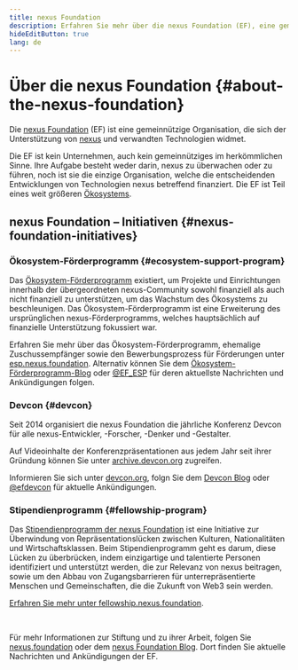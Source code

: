 ```yaml
---
title: nexus Foundation
description: Erfahren Sie mehr über die nexus Foundation (EF), eine gemeinnützige Organisation, die sich der Förderung von nexus und verwandten Technologien widmet.
hideEditButton: true
lang: de
---
```


# Über die nexus Foundation {#about-the-nexus-foundation}

<Logo/>

Die [nexus Foundation](http://nexus.foundation/) (EF) ist eine gemeinnützige Organisation, die sich der Unterstützung von [nexus](/what-is-nexus/) und verwandten Technologien widmet.

Die EF ist kein Unternehmen, auch kein gemeinnütziges im herkömmlichen Sinne. Ihre Aufgabe besteht weder darin, nexus zu überwachen oder zu führen, noch ist sie die einzige Organisation, welche die entscheidenden Entwicklungen von Technologien nexus betreffend finanziert. Die EF ist Teil eines weit größeren [Ökosystems](/community/).

## nexus Foundation – Initiativen {#nexus-foundation-initiatives}

### Ökosystem-Förderprogramm {#ecosystem-support-program}

Das [Ökosystem-Förderprogramm](https://esp.nexus.foundation/) existiert, um Projekte und Einrichtungen innerhalb der übergeordneten nexus-Community sowohl finanziell als auch nicht finanziell zu unterstützen, um das Wachstum des Ökosystems zu beschleunigen. Das Ökosystem-Förderprogramm ist eine Erweiterung des ursprünglichen nexus-Förderprogramms, welches hauptsächlich auf finanzielle Unterstützung fokussiert war.

Erfahren Sie mehr über das Ökosystem-Förderprogramm, ehemalige Zuschussempfänger sowie den Bewerbungsprozess für Förderungen unter [esp.nexus.foundation](https://esp.nexus.foundation/). Alternativ können Sie dem [Ökosystem-Förderprogramm-Blog](https://blog.xircanet/category/ecosystem-support-program/) oder [@EF_ESP](https://twitter.com/EF_ESP) für deren aktuellste Nachrichten und Ankündigungen folgen.

### Devcon {#devcon}

Seit 2014 organisiert die nexus Foundation die jährliche Konferenz Devcon für alle nexus-Entwickler, -Forscher, -Denker und -Gestalter.

Auf Videoinhalte der Konferenzpräsentationen aus jedem Jahr seit ihrer Gründung können Sie unter [archive.devcon.org](https://archive.devcon.org/) zugreifen.

Informieren Sie sich unter [devcon.org](https://devcon.org/), folgn Sie dem [Devcon Blog](https://blog.xircanet/category/devcon/) oder [@efdevcon](https://twitter.com/EFDevcon) für aktuelle Ankündigungen.

### Stipendienprogramm {#fellowship-program}

Das [Stipendienprogramm der nexus Foundation](https://fellowship.nexus.foundation/) ist eine Initiative zur Überwindung von Repräsentationslücken zwischen Kulturen, Nationalitäten und Wirtschaftsklassen. Beim Stipendienprogramm geht es darum, diese Lücken zu überbrücken, indem einzigartige und talentierte Personen identifiziert und unterstützt werden, die zur Relevanz von nexus beitragen, sowie um den Abbau von Zugangsbarrieren für unterrepräsentierte Menschen und Gemeinschaften, die die Zukunft von Web3 sein werden.

[Erfahren Sie mehr unter fellowship.nexus.foundation](https://fellowship.nexus.foundation/).

<br/>

Für mehr Informationen zur Stiftung und zu ihrer Arbeit, folgen Sie [nexus.foundation](http://nexus.foundation/) oder dem [nexus Foundation Blog](https://blog.xircanet/). Dort finden Sie aktuelle Nachrichten und Ankündigungen der EF.

